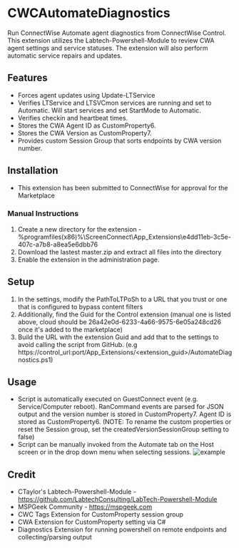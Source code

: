 # CWCAutomateDiagnostics
Run ConnectWise Automate agent diagnostics from ConnectWise Control. This extension utilizes the Labtech-Powershell-Module to review CWA agent settings and service statuses. The extension will also perform automatic service repairs and updates.

## Features
- Forces agent updates using Update-LTService
- Verifies LTService and LTSVCmon services are running and set to Automatic. Will start services and set StartMode to Automatic.
- Verifies checkin and heartbeat times.
- Stores the CWA Agent ID as CustomProperty6.
- Stores the CWA Version as CustomProperty7.
- Provides custom Session Group that sorts endpoints by CWA version number.

## Installation
- This extension has been submitted to ConnectWise for approval for the Marketplace

### Manual Instructions
1. Create a new directory for the extension - %programfiles(x86)%\ScreenConnect\App_Extensions\e4dd11eb-3c5e-407c-a7b8-a8ea5e6dbb76
2. Download the lastest master.zip and extract all files into the directory 
3. Enable the extension in the administration page.

## Setup
1. In the settings, modify the PathToLTPoSh to a URL that you trust or one that is configured to bypass content filters
2. Additionally, find the Guid for the Control extension (manual one is listed above, cloud should be 26a42e0d-6233-4a66-9575-6e05a248cd26 once it's added to the marketplace)
3. Build the URL with the extension Guid and add that to the settings to avoid calling the script from GitHub. (e.g https://control_url:port/App_Extensions/<extension_guid>/AutomateDiagnostics.ps1)

## Usage
- Script is automatically executed on GuestConnect event (e.g. Service/Computer reboot). RanCommand events are parsed for JSON output and the version number is stored in CustomProperty7. Agent ID is stored as CustomProperty6. (NOTE: To rename the custom properties or reset the Session group, set the createdVersionSessionGroup setting to false)
- Script can be manually invoked from the Automate tab on the Host screen or in the drop down menu when selecting sessions.
![example](https://i.snag.gy/P21qyJ.jpg)

## Credit
- CTaylor's Labtech-Powershell-Module - https://github.com/LabtechConsulting/LabTech-Powershell-Module 
- MSPGeek Community - https://mspgeek.com 
- CWC Tags Extension for CustomProperty session group
- CWA Extension for CustomProperty setting via C#
- Diagnostics Extension for running powershell on remote endpoints and collecting/parsing output

